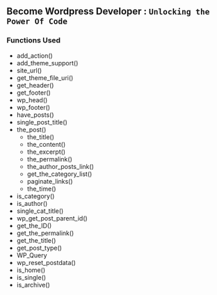 ## Become Wordpress Developer : `Unlocking the Power Of Code`

### Functions Used
- add_action()
- add_theme_support()
- site_url()
- get_theme_file_uri()
- get_header()
- get_footer()
- wp_head()
- wp_footer()
- have_posts()
- single_post_title()
- the_post()
  - the_title()
  - the_content()
  - the_excerpt()
  - the_permalink()
  - the_author_posts_link()
  - get_the_category_list()
  - paginate_links()
  - the_time()
- is_category()
- is_author()
- single_cat_title()
- wp_get_post_parent_id()
- get_the_ID()
- get_the_permalink()
- get_the_title()
- get_post_type()
- WP_Query
- wp_reset_postdata()
- is_home()
- is_single()
- is_archive()